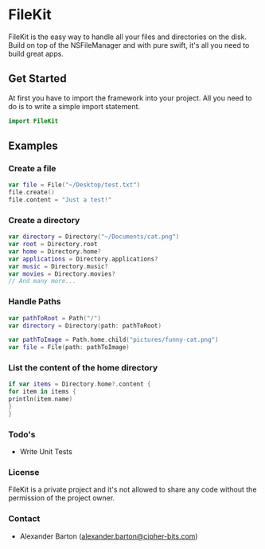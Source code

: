 # FileKit

FileKit is the easy way to handle all your files and directories on the disk. Build on top of the NSFileManager and with pure swift, it's all you need to build great apps.

## Get Started

At first you have to import the framework into your project. All you need to do is to write a simple import statement.
```swift
import FileKit
```

## Examples

### Create a file
```swift
var file = File("~/Desktop/test.txt")
file.create()
file.content = "Just a test!"
```

### Create a directory
```swift
var directory = Directory("~/Documents/cat.png")
var root = Directory.root
var home = Directory.home?
var applications = Directory.applications?
var music = Directory.music?
var movies = Directory.movies?
// And many more...
```

### Handle Paths
```swift
var pathToRoot = Path("/") 
var directory = Directory(path: pathToRoot)

var pathToImage = Path.home.child("pictures/funny-cat.png")
var file = File(path: pathToImage)
```

### List the content of the home directory
```swift
if var items = Directory.home?.content {
for item in items {
println(item.name)
}
}
```

### Todo's

- Write Unit Tests

### License
FileKit is a private project and it's not allowed to share any code without the permission of the project owner. 

### Contact
- Alexander Barton (alexander.barton@cipher-bits.com)
